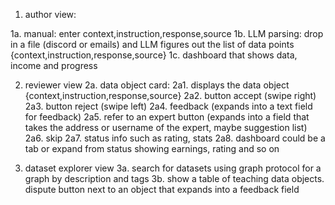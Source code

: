 1. author view:

1a. manual: enter  context,instruction,response,source
1b. LLM parsing: drop in a file (discord or emails) and LLM figures out the list of data points {context,instruction,response,source}
1c. dashboard that shows data, income and progress

2. reviewer view
2a. data object card:
2a1. displays the data object {context,instruction,response,source}
2a2. button accept (swipe right)
2a3. button reject (swipe left)
2a4. feedback (expands into a text field for feedback)
2a5. refer to an expert button (expands into a field that takes the address or username of the expert, maybe suggestion list)
2a6. skip
2a7. status info such as rating, stats
2a8. dashboard could be a tab or expand from status showing earnings, rating and so on

3. dataset explorer view
3a. search for datasets using graph protocol for a graph by description and tags
3b. show a table of teaching data objects. dispute button next to an object that expands into a feedback field